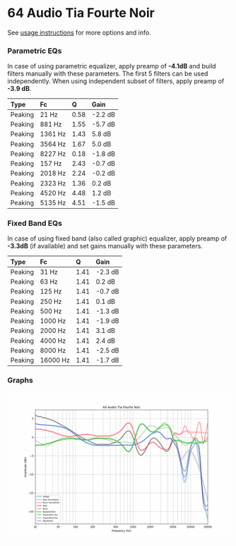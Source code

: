 # 64 Audio Tia Fourte Noir
See [usage instructions](https://github.com/jaakkopasanen/AutoEq#usage) for more options and info.

### Parametric EQs
In case of using parametric equalizer, apply preamp of **-4.1dB** and build filters manually
with these parameters. The first 5 filters can be used independently.
When using independent subset of filters, apply preamp of **-3.9 dB**.

| Type    | Fc      |    Q | Gain    |
|:--------|:--------|:-----|:--------|
| Peaking | 21 Hz   | 0.58 | -2.2 dB |
| Peaking | 881 Hz  | 1.55 | -5.7 dB |
| Peaking | 1361 Hz | 1.43 | 5.8 dB  |
| Peaking | 3564 Hz | 1.67 | 5.0 dB  |
| Peaking | 8227 Hz | 0.18 | -1.8 dB |
| Peaking | 157 Hz  | 2.43 | -0.7 dB |
| Peaking | 2018 Hz | 2.24 | -0.2 dB |
| Peaking | 2323 Hz | 1.36 | 0.2 dB  |
| Peaking | 4520 Hz | 4.48 | 1.2 dB  |
| Peaking | 5135 Hz | 4.51 | -1.5 dB |

### Fixed Band EQs
In case of using fixed band (also called graphic) equalizer, apply preamp of **-3.3dB**
(if available) and set gains manually with these parameters.

| Type    | Fc       |    Q | Gain    |
|:--------|:---------|:-----|:--------|
| Peaking | 31 Hz    | 1.41 | -2.3 dB |
| Peaking | 63 Hz    | 1.41 | 0.2 dB  |
| Peaking | 125 Hz   | 1.41 | -0.7 dB |
| Peaking | 250 Hz   | 1.41 | 0.1 dB  |
| Peaking | 500 Hz   | 1.41 | -1.3 dB |
| Peaking | 1000 Hz  | 1.41 | -1.9 dB |
| Peaking | 2000 Hz  | 1.41 | 3.1 dB  |
| Peaking | 4000 Hz  | 1.41 | 2.4 dB  |
| Peaking | 8000 Hz  | 1.41 | -2.5 dB |
| Peaking | 16000 Hz | 1.41 | -1.7 dB |

### Graphs
![](./64%20Audio%20Tia%20Fourte%20Noir.png)